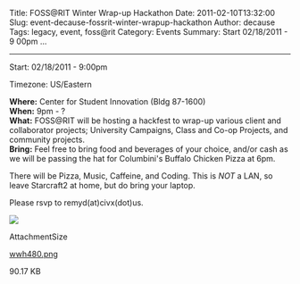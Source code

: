 Title: FOSS@RIT Winter Wrap-up Hackathon
Date: 2011-02-10T13:32:00
Slug: event-decause-fossrit-winter-wrapup-hackathon
Author: decause
Tags: legacy, event, foss@rit
Category: Events
Summary: Start  02/18/2011 - 9 00pm ... 

---
Start: 02/18/2011 - 9:00pm

Timezone: US/Eastern

**Where:** Center for Student Innovation (Bldg 87-1600)  
**When:** 9pm - ?  
**What:** FOSS@RIT will be hosting a hackfest to wrap-up various client and collaborator projects; University Campaigns, Class and Co-op Projects, and community projects.  
**Bring:** Feel free to bring food and beverages of your choice, and/or cash as we will be passing the hat for Columbini's Buffalo Chicken Pizza at 6pm.  

There will be Pizza, Music, Caffeine, and Coding. This is _NOT_ a LAN, so
leave Starcraft2 at home, but do bring your laptop.

Please rsvp to remyd(at)civx(dot)us.

[![](http://foss.rit.edu/files/wwh480.png)](http://foss.rit.edu/WWH/flyer)

AttachmentSize

[wwh480.png](http://foss.rit.edu/files/wwh480_0.png)

90.17 KB

